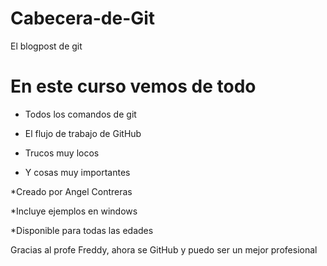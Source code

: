 # Cabecera-de-Git
El blogpost de git

# En este curso vemos de todo
* Todos los comandos de git

* El flujo de trabajo de GitHub

* Trucos muy locos

* Y cosas muy importantes

*Creado por Angel Contreras

*Incluye ejemplos en windows

*Disponible para todas las edades

Gracias al profe Freddy, ahora se GitHub y puedo ser un mejor profesional